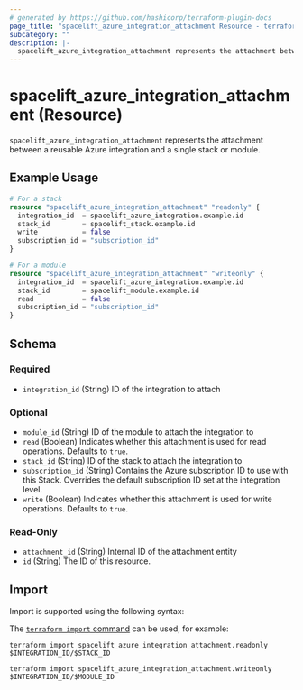 ```yaml
---
# generated by https://github.com/hashicorp/terraform-plugin-docs
page_title: "spacelift_azure_integration_attachment Resource - terraform-provider-spacelift"
subcategory: ""
description: |-
  spacelift_azure_integration_attachment represents the attachment between a reusable Azure integration and a single stack or module.
---
```


# spacelift_azure_integration_attachment (Resource)

`spacelift_azure_integration_attachment` represents the attachment between a reusable Azure integration and a single stack or module.

## Example Usage

```terraform
# For a stack
resource "spacelift_azure_integration_attachment" "readonly" {
  integration_id  = spacelift_azure_integration.example.id
  stack_id        = spacelift_stack.example.id
  write           = false
  subscription_id = "subscription_id"
}

# For a module
resource "spacelift_azure_integration_attachment" "writeonly" {
  integration_id  = spacelift_azure_integration.example.id
  stack_id        = spacelift_module.example.id
  read            = false
  subscription_id = "subscription_id"
}
```

<!-- schema generated by tfplugindocs -->
## Schema

### Required

- `integration_id` (String) ID of the integration to attach

### Optional

- `module_id` (String) ID of the module to attach the integration to
- `read` (Boolean) Indicates whether this attachment is used for read operations. Defaults to `true`.
- `stack_id` (String) ID of the stack to attach the integration to
- `subscription_id` (String) Contains the Azure subscription ID to use with this Stack.  Overrides the default subscription ID set at the integration level.
- `write` (Boolean) Indicates whether this attachment is used for write operations. Defaults to `true`.

### Read-Only

- `attachment_id` (String) Internal ID of the attachment entity
- `id` (String) The ID of this resource.

## Import

Import is supported using the following syntax:

The [`terraform import` command](https://developer.hashicorp.com/terraform/cli/commands/import) can be used, for example:

```shell
terraform import spacelift_azure_integration_attachment.readonly $INTEGRATION_ID/$STACK_ID

terraform import spacelift_azure_integration_attachment.writeonly $INTEGRATION_ID/$MODULE_ID
```
